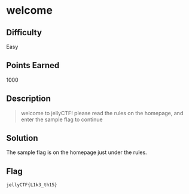 # welcome

## Difficulty

Easy

## Points Earned 

1000

## Description

> welcome to jellyCTF! please read the rules on the homepage, and enter the sample flag to continue

## Solution

The sample flag is on the homepage just under the rules.

## Flag

`jellyCTF{L1k3_th15}`